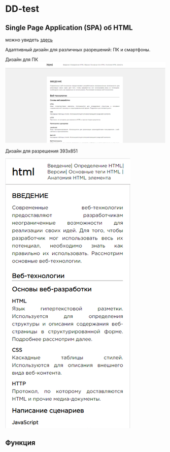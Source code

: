 # DD-test

## Single Page Application (SPA) об HTML 

можно увидеть [здесь](https://regikho.github.io/DD-test/first-task/)

Адаптивный дизайн для различных разрешений: ПК и смартфоны.

Дизайн для ПК
![screenshot](https://github.com/regikho/regikho.github.io/blob/main/DD-test/pc-version.PNG?raw=true)

Дизайн для разрешения 393х851


![screenshot](https://github.com/regikho/regikho.github.io/blob/main/DD-test/phone-version.PNG?raw=true)

## Функция
